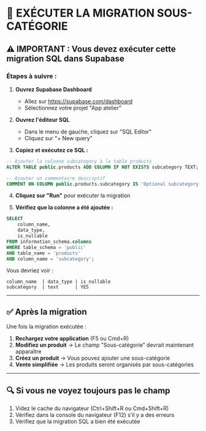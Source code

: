 # 🚀 EXÉCUTER LA MIGRATION SOUS-CATÉGORIE

## ⚠️ IMPORTANT : Vous devez exécuter cette migration SQL dans Supabase

### Étapes à suivre :

1. **Ouvrez Supabase Dashboard**
   - Allez sur https://supabase.com/dashboard
   - Sélectionnez votre projet "App atelier"

2. **Ouvrez l'éditeur SQL**
   - Dans le menu de gauche, cliquez sur "SQL Editor"
   - Cliquez sur "+ New query"

3. **Copiez et exécutez ce SQL :**

```sql
-- Ajouter la colonne subcategory à la table products
ALTER TABLE public.products ADD COLUMN IF NOT EXISTS subcategory TEXT;

-- Ajouter un commentaire descriptif
COMMENT ON COLUMN public.products.subcategory IS 'Optional subcategory for organizing products within a category';
```

4. **Cliquez sur "Run"** pour exécuter la migration

5. **Vérifiez que la colonne a été ajoutée :**

```sql
SELECT 
    column_name,
    data_type,
    is_nullable
FROM information_schema.columns 
WHERE table_schema = 'public' 
AND table_name = 'products' 
AND column_name = 'subcategory';
```

Vous devriez voir :
```
column_name  | data_type | is_nullable
subcategory  | text      | YES
```

---

## ✅ Après la migration

Une fois la migration exécutée :

1. **Rechargez votre application** (F5 ou Cmd+R)
2. **Modifiez un produit** → Le champ "Sous-catégorie" devrait maintenant apparaître
3. **Créez un produit** → Vous pouvez ajouter une sous-catégorie
4. **Vente simplifiée** → Les produits seront organisés par sous-catégories

---

## 🔍 Si vous ne voyez toujours pas le champ

1. Videz le cache du navigateur (Ctrl+Shift+R ou Cmd+Shift+R)
2. Vérifiez dans la console du navigateur (F12) s'il y a des erreurs
3. Vérifiez que la migration SQL a bien été exécutée

